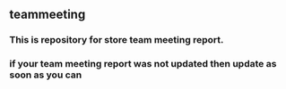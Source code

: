 ## teammeeting

### This is repository for store team meeting report. 

### if your team meeting report was not updated then update as soon as you can

